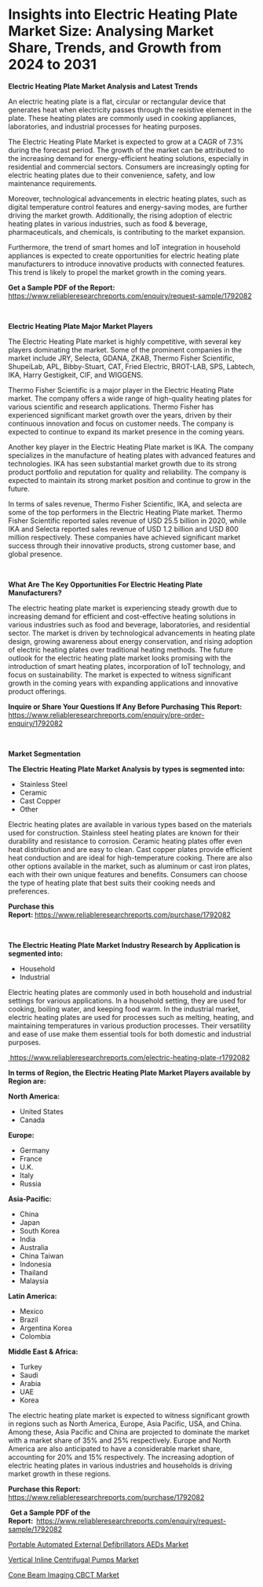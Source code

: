 <p><h1>Insights into Electric Heating Plate Market Size: Analysing Market Share, Trends, and Growth from 2024 to 2031</h1></p><p><strong>Electric Heating Plate Market Analysis and Latest Trends</strong></p>
<p><p>An electric heating plate is a flat, circular or rectangular device that generates heat when electricity passes through the resistive element in the plate. These heating plates are commonly used in cooking appliances, laboratories, and industrial processes for heating purposes.</p><p>The Electric Heating Plate Market is expected to grow at a CAGR of 7.3% during the forecast period. The growth of the market can be attributed to the increasing demand for energy-efficient heating solutions, especially in residential and commercial sectors. Consumers are increasingly opting for electric heating plates due to their convenience, safety, and low maintenance requirements.</p><p>Moreover, technological advancements in electric heating plates, such as digital temperature control features and energy-saving modes, are further driving the market growth. Additionally, the rising adoption of electric heating plates in various industries, such as food & beverage, pharmaceuticals, and chemicals, is contributing to the market expansion.</p><p>Furthermore, the trend of smart homes and IoT integration in household appliances is expected to create opportunities for electric heating plate manufacturers to introduce innovative products with connected features. This trend is likely to propel the market growth in the coming years.</p></p>
<p><strong>Get a Sample PDF of the Report:&nbsp;</strong> <a href="https://www.reliableresearchreports.com/enquiry/request-sample/1792082">https://www.reliableresearchreports.com/enquiry/request-sample/1792082</a></p>
<p>&nbsp;</p>
<p><strong>Electric Heating Plate Major Market Players</strong></p>
<p><p>The Electric Heating Plate market is highly competitive, with several key players dominating the market. Some of the prominent companies in the market include JRY, Selecta, GDANA, ZKAB, Thermo Fisher Scientific, ShupeiLab, APL, Bibby-Stuart, CAT, Fried Electric, BROT-LAB, SPS, Labtech, IKA, Harry Gestigkeit, CIF, and WIGGENS.</p><p>Thermo Fisher Scientific is a major player in the Electric Heating Plate market. The company offers a wide range of high-quality heating plates for various scientific and research applications. Thermo Fisher has experienced significant market growth over the years, driven by their continuous innovation and focus on customer needs. The company is expected to continue to expand its market presence in the coming years.</p><p>Another key player in the Electric Heating Plate market is IKA. The company specializes in the manufacture of heating plates with advanced features and technologies. IKA has seen substantial market growth due to its strong product portfolio and reputation for quality and reliability. The company is expected to maintain its strong market position and continue to grow in the future.</p><p>In terms of sales revenue, Thermo Fisher Scientific, IKA, and selecta are some of the top performers in the Electric Heating Plate market. Thermo Fisher Scientific reported sales revenue of USD 25.5 billion in 2020, while IKA and Selecta reported sales revenue of USD 1.2 billion and USD 800 million respectively. These companies have achieved significant market success through their innovative products, strong customer base, and global presence.</p></p>
<p>&nbsp;</p>
<p><strong>What Are The Key Opportunities For Electric Heating Plate Manufacturers?</strong></p>
<p><p>The electric heating plate market is experiencing steady growth due to increasing demand for efficient and cost-effective heating solutions in various industries such as food and beverage, laboratories, and residential sector. The market is driven by technological advancements in heating plate design, growing awareness about energy conservation, and rising adoption of electric heating plates over traditional heating methods. The future outlook for the electric heating plate market looks promising with the introduction of smart heating plates, incorporation of IoT technology, and focus on sustainability. The market is expected to witness significant growth in the coming years with expanding applications and innovative product offerings.</p></p>
<p><strong>Inquire or Share Your Questions If Any Before Purchasing This Report:</strong> <a href="https://www.reliableresearchreports.com/enquiry/pre-order-enquiry/1792082">https://www.reliableresearchreports.com/enquiry/pre-order-enquiry/1792082</a></p>
<p>&nbsp;</p>
<p><strong>Market Segmentation</strong></p>
<p><strong>The Electric Heating Plate Market Analysis by types is segmented into:</strong></p>
<p><ul><li>Stainless Steel</li><li>Ceramic</li><li>Cast Copper</li><li>Other</li></ul></p>
<p><p>Electric heating plates are available in various types based on the materials used for construction. Stainless steel heating plates are known for their durability and resistance to corrosion. Ceramic heating plates offer even heat distribution and are easy to clean. Cast copper plates provide efficient heat conduction and are ideal for high-temperature cooking. There are also other options available in the market, such as aluminum or cast iron plates, each with their own unique features and benefits. Consumers can choose the type of heating plate that best suits their cooking needs and preferences.</p></p>
<p><strong>Purchase this Report:&nbsp;</strong><a href="https://www.reliableresearchreports.com/purchase/1792082">https://www.reliableresearchreports.com/purchase/1792082</a></p>
<p>&nbsp;</p>
<p><strong>The Electric Heating Plate Market Industry Research by Application is segmented into:</strong></p>
<p><ul><li>Household</li><li>Industrial</li></ul></p>
<p><p>Electric heating plates are commonly used in both household and industrial settings for various applications. In a household setting, they are used for cooking, boiling water, and keeping food warm. In the industrial market, electric heating plates are used for processes such as melting, heating, and maintaining temperatures in various production processes. Their versatility and ease of use make them essential tools for both domestic and industrial purposes.</p></p>
<p><a href="https://www.reliableresearchreports.com/electric-heating-plate-r1792082">&nbsp;https://www.reliableresearchreports.com/electric-heating-plate-r1792082</a></p>
<p><strong>In terms of Region, the Electric Heating Plate Market Players available by Region are:</strong></p>
<p>
    <p> <strong> North America: </strong>
        <ul>
            <li>United States</li>
            <li>Canada</li>
        </ul>
        </p> 
    <p> <strong> Europe: </strong>
        <ul>
            <li>Germany</li>
            <li>France</li>
            <li>U.K.</li>
            <li>Italy</li>
            <li>Russia</li>
        </ul>
        </p> 
    <p> <strong> Asia-Pacific: </strong>
        <ul>
            <li>China</li>
            <li>Japan</li>
            <li>South Korea</li>
            <li>India</li>
            <li>Australia</li>
            <li>China Taiwan</li>
            <li>Indonesia</li>
            <li>Thailand</li>
            <li>Malaysia</li>
        </ul>
        </p> 
    <p> <strong> Latin America: </strong>
        <ul>
            <li>Mexico</li>
            <li>Brazil</li>
            <li>Argentina Korea</li>
            <li>Colombia</li>
        </ul>
        </p> 
    <p> <strong> Middle East & Africa: </strong>
        <ul>
            <li>Turkey</li>
            <li>Saudi</li>
            <li>Arabia</li>
            <li>UAE</li>
            <li>Korea</li>
        </ul>
    </p>
    </p>
<p><p>The electric heating plate market is expected to witness significant growth in regions such as North America, Europe, Asia Pacific, USA, and China. Among these, Asia Pacific and China are projected to dominate the market with a market share of 35% and 25% respectively. Europe and North America are also anticipated to have a considerable market share, accounting for 20% and 15% respectively. The increasing adoption of electric heating plates in various industries and households is driving market growth in these regions.</p></p>
<p><strong>Purchase this Report: </strong><a href="https://www.reliableresearchreports.com/purchase/1792082">https://www.reliableresearchreports.com/purchase/1792082</a></p>
<p>&nbsp;<strong>Get a Sample PDF of the Report:&nbsp;&nbsp;</strong><a href="https://www.reliableresearchreports.com/enquiry/request-sample/1792082">https://www.reliableresearchreports.com/enquiry/request-sample/1792082</a></p>
<p><strong></strong></p>
<p><p><a href="https://five-trouble-98a.notion.site/Portable-Automated-External-Defibrillators-AEDs-Market-Size-Market-Outlook-and-Market-Forecast-202-5d757fbf69d745b8905766d67bd49e36">Portable Automated External Defibrillators AEDs Market</a></p><p><a href="https://github.com/mauripalmi/Market-Research-Report-List-3/blob/main/vertical-inline-centrifugal-pumps-market.md">Vertical Inline Centrifugal Pumps Market</a></p><p><a href="https://nifty-kite-d51.notion.site/Cone-Beam-Imaging-CBCT-Market-Size-Market-Outlook-and-Market-Forecast-2024-to-2031-3de9ad4e4faa4cf79deea6f5c87212d5">Cone Beam Imaging CBCT Market</a></p></p>